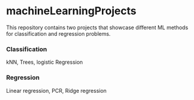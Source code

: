 # machineLearningProjects
This repository contains two projects that showcase different ML methods for classification and regression problems.
### Classification 
kNN, Trees, logistic Regression
### Regression
Linear regression, PCR, Ridge regression
